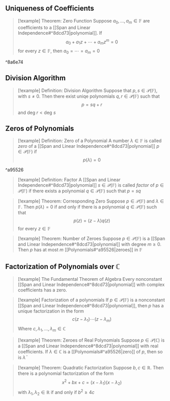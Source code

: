 ## Uniqueness of Coefficients
>[!example] Theorem: Zero Function
>Suppose $a_0,\dots,a_m\in\mathbb{F}$ are coefficients to a [[Span and Linear Independence#^8dcd73|polynomial]]. If
>$$a_0+a_1z+\cdots+a_mz^m=0$$
>for every $z\in\mathbb{F}$, then $a_0=\cdots=a_m=0$

^8a6e74

## Division Algorithm
>[!example] Definition: Division Algorithm
>Suppose that $p,s\in\mathcal{P}(\mathbb{F})$, with $s\neq0$. Then there exist uniqe polynomials $q,r\in\mathcal{P}(\mathbb{F})$ such that
>$$p=sq+r$$
>and $\text{deg }r<\text{deg }s$

## Zeros of Polynomials
>[!example] Definition: Zero of a Polynomial
>A number $\lambda\in\mathbb{F}$ is called *zero* of a [[Span and Linear Independence#^8dcd73|polynomial]] $p\in\mathcal{P}(\mathbb{F})$ if
>$$p(\lambda)=0$$

^a95526

>[!example] Definition: Factor
>A [[Span and Linear Independence#^8dcd73|polynomial]] $s\in\mathcal{P}(\mathbb{F})$ is called *factor* of $p\in\mathcal{P}(\mathbb{F})$ if there exists a polynomial $q\in\mathcal{P}(\mathbb{F})$ such that $p=sq$

>[!example] Theorem: Corresponding Zero
>Suppose $p\in\mathcal{P}(\mathbb{F})$ and $\lambda\in\mathbb{F}$. Then $p(\lambda)=0$ if and only if there is a polynomial $q\in\mathcal{P}(\mathbb{F})$ such that
>$$p(z)=(z-\lambda)q(z)$$
>for every $z\in\mathbb{F}$

>[!example] Theorem: Number of Zeroes
>Suppose $p\in\mathcal{P}(\mathbb{F})$ is a [[Span and Linear Independence#^8dcd73|polynomial]] with degree $m\ge0$. Then $p$ has at most $m$ [[Polynomials#^a95526|zeroes]] in $\mathbb{F}$

## Factorization of Polynomials over $\mathbb{C}$
>[!example] The Fundamental Theorem of Algebra
>Every nonconstant [[Span and Linear Independence#^8dcd73|polynomial]] with complex coefficients has a zero.

>[!example] Factorization of a polynomials
>If $p\in\mathcal{P}(\mathbb{F})$ is a nonconstant [[Span and Linear Independence#^8dcd73|polynomial]], then $p$ has a unique factorization in the form 
>$$c(z-\lambda_1)\cdots(z-\lambda_m)$$
>Where $c,\lambda_1,\dots,\lambda_m\in\mathbb{C}$

>[!example] Theorem: Zeroes of Real Polynomials
>Suppose $p\in\mathcal{P}(\mathbb{C})$ is a [[Span and Linear Independence#^8dcd73|polynomial]] with real coefficients. If $\lambda\in\mathbb{C}$ is a [[Polynomials#^a95526|zero]] of $p$, then so is $\bar{\lambda}$

>[!example] Theorem: Quadratic Factorization
>Suppose $b,c\in\mathbb{R}$. Then there is a polynomial factorization of the form
>$$x^2+bx+c=(x-\lambda_1)(x-\lambda_2)$$
>with $\lambda_1,\lambda_2\in\mathbb{R}$ if and only if $b^2\ge4c$
